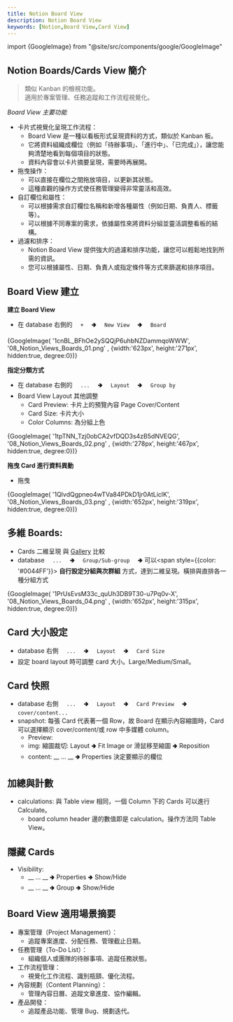 ```yaml
---
title: Notion Board View 
description: Notion Board View
keywords: [Notion,Board View,Card View]
---
```

import {GoogleImage} from "@site/src/components/google/GoogleImage"

## Notion Boards/Cards View 簡介
> 類似 Kanban 的檢視功能。  
> 適用於專案管理、任務追蹤和工作流程視覺化。  

_Board View 主要功能_
* 卡片式視覺化呈現工作流程：
    * Board View 是一種以看板形式呈現資料的方式，類似於 Kanban 板。
    * 它將資料組織成欄位（例如「待辦事項」、「進行中」、「已完成」），讓您能夠清楚地看到每個項目的狀態。
    * 資料內容會以卡片摘要呈現，需要時再展開。
* 拖曳操作：
    * 可以直接在欄位之間拖放項目，以更新其狀態。
    * 這種直觀的操作方式使任務管理變得非常靈活和高效。
* 自訂欄位和屬性：
    * 可以根據需求自訂欄位名稱和新增各種屬性（例如日期、負責人、標籤等）。
    * 可以根據不同專案的需求，依據屬性來將資料分組並靈活調整看板的結構。
* 過濾和排序：
    * Notion Board View 提供強大的過濾和排序功能，讓您可以輕鬆地找到所需的資訊。
    * 您可以根據屬性、日期、負責人或指定條件等方式來篩選和排序項目。

## Board View 建立

__建立 Board View__
* 在 database 右側的 <code>&nbsp; + &nbsp;</code> 🢂 <code>&nbsp; New View &nbsp;</code> 🢂 <code>&nbsp; Board &nbsp;</code>
<div>
 {GoogleImage( '1cnBL_BFhOe2ySQQjP6uhbNZDammqoWWW',  '08_Notion_Views_Boards_01.png' , {width:'623px', height:'271px', hidden:true, degree:0})}
</div>

__指定分類方式__
* 在 database 右側的 <code>&nbsp; ... &nbsp;</code> 🢂 <code>&nbsp; Layout &nbsp;</code> 🢂 <code>&nbsp; Group by &nbsp;</code> 
* Board View Layout 其他調整
    * Card Preview: 卡片上的預覽內容 Page Cover/Content 
    * Card Size: 卡片大小 
    * Color Columns: 為分組上色 
    
<div>
 {GoogleImage( '1tpTNN_Tzj0obCA2vfDQD3s4zB5dNVEQG',  '08_Notion_Views_Boards_02.png' , {width:'278px', height:'467px', hidden:true, degree:0})}
</div>

    
__拖曳 Card 進行資料異動__
* 拖曳
<div>
 {GoogleImage( '1QlvdQgpneo4wTVa84PDkD1jr0AtLiclK',  '08_Notion_Views_Boards_03.png' , {width:'652px', height:'319px', hidden:true, degree:0})}
</div>


## 多維 Boards: 
* Cards 二維呈現 與 [Gallery](./Notion_View_Gallery) 比較 <span id="Border_View"> </span>
* database <code>&nbsp; ... &nbsp;</code> 🢂 <code>&nbsp; Group/Sub-group &nbsp;</code> 🢂 可以<span style={{color: '#0044FF'}}> **自行設定分組與次群組** </span>方式，達到二維呈現。橫排與直排各一種分組方式

<div>
 {GoogleImage( '1PrUsEvsM33c_quUh3DB9T30-u7Pq0v-X',  '08_Notion_Views_Boards_04.png' , {width:'652px', height:'315px', hidden:true, degree:0})}
</div>

## Card 大小設定
* database 右側 <code>&nbsp; ... &nbsp;</code> 🢂 <code>&nbsp; Layout &nbsp;</code> 🢂 <code>&nbsp; Card Size &nbsp;</code> 
* 設定 board layout 時可調整 card 大小。Large/Medium/Small。

## Card 快照    
* database 右側 <code>&nbsp; ... &nbsp;</code> 🢂 <code>&nbsp; Layout &nbsp;</code> 🢂 <code>&nbsp; Card Preview &nbsp;</code> 🢂 <code>&nbsp; cover/content... &nbsp;</code> 
* snapshot: 每張 Card 代表著一個 Row，故 Board 在顯示內容縮圖時，Card 可以選擇顯示 cover/content/或 row 中多媒體 column。
    * Preview: 
    * img: 縮圖裁切: Layout 🢂 Fit Image or 滑鼠移至縮圖 🢂 Reposition
    * content: __ … __ 🢂 Properties 決定要顯示的欄位
    
## 加總與計數    
* calculations: 與 Table view 相同，一個 Column 下的 Cards 可以進行 Calculate。 
    * board column header 邊的數值即是 calculation。操作方法同 Table View。
    
## 隱藏 Cards    
* Visibility: 
    * __ … __ 🢂 Properties 🢂 Show/Hide
    * __ … __ 🢂 Group 🢂 Show/Hide
        
        
## Board View 適用場景摘要
* 專案管理（Project Management）：
    * 追蹤專案進度、分配任務、管理截止日期。
* 任務管理（To-Do List）：
    * 組織個人或團隊的待辦事項、追蹤任務狀態。
* 工作流程管理：
    * 視覺化工作流程、識別瓶頸、優化流程。
* 內容規劃（Content Planning）：
    * 管理內容日曆、追蹤文章進度、協作編輯。
* 產品開發：
    * 追蹤產品功能、管理 Bug、規劃迭代。
  